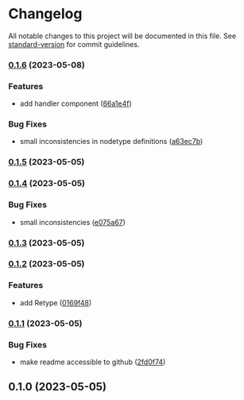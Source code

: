 # Changelog

All notable changes to this project will be documented in this file. See [standard-version](https://github.com/conventional-changelog/standard-version) for commit guidelines.

### [0.1.6](https://github.com/UpAssist/megamenu/compare/0.1.5...0.1.6) (2023-05-08)


### Features

* add handler component ([66a1e4f](https://github.com/UpAssist/megamenu/commit/66a1e4f684063ee143565017cc0b320295ca3d87))


### Bug Fixes

* small inconsistencies in nodetype definitions ([a63ec7b](https://github.com/UpAssist/megamenu/commit/a63ec7be92384ff347d16a79428d2954877ebb98))

### [0.1.5](https://github.com/UpAssist/megamenu/compare/0.1.4...0.1.5) (2023-05-05)

### [0.1.4](https://github.com/UpAssist/megamenu/compare/0.1.3...0.1.4) (2023-05-05)


### Bug Fixes

* small inconsistencies ([e075a67](https://github.com/UpAssist/megamenu/commit/e075a670a5e4690738e08dbccb5218a5d792d711))

### [0.1.3](https://github.com/UpAssist/megamenu/compare/0.1.2...0.1.3) (2023-05-05)

### [0.1.2](https://github.com/UpAssist/megamenu/compare/0.1.1...0.1.2) (2023-05-05)


### Features

* add Retype ([0169f48](https://github.com/UpAssist/megamenu/commit/0169f48d25a9a7460aa449f190050c0240d91d0b))

### [0.1.1](https://github.com/UpAssist/megamenu/compare/0.1.0...0.1.1) (2023-05-05)


### Bug Fixes

* make readme accessible to github ([2fd0f74](https://github.com/UpAssist/megamenu/commit/2fd0f74e033744c578ac5264270016cd5d7eb93c))

## 0.1.0 (2023-05-05)
